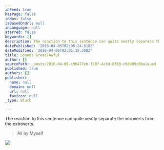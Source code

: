 ```yaml
---
inFeed: true
hasPage: false
inNav: false
isBasedOnUrl: null
inLanguage: null
starred: false
keywords: []
description: The reaction to this sentence can quite neatly separate the introverts from the extroverts.
datePublished: '2016-04-05T02:05:24.818Z'
dateModified: '2016-04-05T02:05:18.300Z'
title: Sounds Great/Awful
author: []
sourcePath: _posts/2016-04-05-c90477eb-f307-4cb9-8f83-c66909c0ba1a.md
published: true
authors: []
publisher:
  name: null
  domain: null
  url: null
  favicon: null
_type: Blurb

---
```

The reaction to this sentence can quite neatly separate the introverts from the extroverts.

> All by Myself

![](https://the-grid-user-content.s3-us-west-2.amazonaws.com/fd8030b1-0f25-48ea-9aee-0d8ae76721f5.jpg)